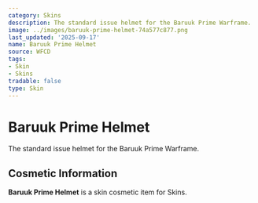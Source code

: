 ```yaml
---
category: Skins
description: The standard issue helmet for the Baruuk Prime Warframe.
image: ../images/baruuk-prime-helmet-74a577c877.png
last_updated: '2025-09-17'
name: Baruuk Prime Helmet
source: WFCD
tags:
- Skin
- Skins
tradable: false
type: Skin
---
```


# Baruuk Prime Helmet

The standard issue helmet for the Baruuk Prime Warframe.

## Cosmetic Information

**Baruuk Prime Helmet** is a skin cosmetic item for Skins.

